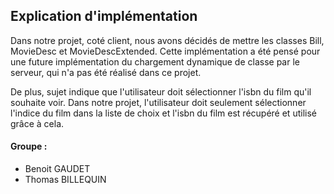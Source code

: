 ## Explication d'implémentation

Dans notre projet, coté client, nous avons décidés de mettre les classes Bill, MovieDesc et MovieDescExtended.
Cette implémentation a été pensé pour une future implémentation du chargement dynamique de classe par le serveur, qui n'a pas été réalisé dans ce projet.

De plus, sujet indique que l'utilisateur doit sélectionner l'isbn du film qu'il souhaite voir. Dans notre projet, l'utilisateur doit seulement sélectionner l'indice du film dans la liste de choix et l'isbn du film est récupéré et utilisé grâce à cela.  


#### Groupe :
- Benoit GAUDET
- Thomas BILLEQUIN
